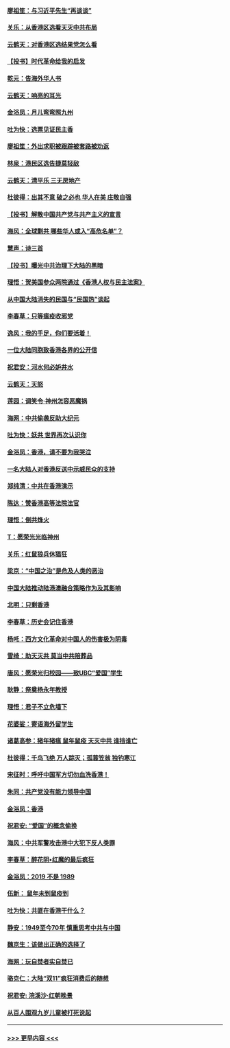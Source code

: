 #### [廖祖笙：与习近平先生“再谈谈”](../pages/nsc993/n11687005.md?t=11281933) 
#### [关乐：从香港区选看天灭中共布局](../pages/nsc993/n11686647.md?t=11281933) 
#### [云鹤天：对香港区选结果党怎么看](../pages/nsc993/n11686216.md?t=11281933) 
#### [【投书】时代革命给我的启发](../pages/nsc993/n11684287.md?t=11281933) 
#### [乾元：告海外华人书](../pages/nsc993/n11684044.md?t=11281933) 
#### [云鹤天：响亮的耳光](../pages/nsc993/n11684254.md?t=11281933) 
#### [金浴凤：月儿弯弯照九州](../pages/nsc993/n11684231.md?t=11281933) 
#### [吐为快：选票见证民主香](../pages/nsc993/n11684206.md?t=11281933) 
#### [廖祖笙：外出求职被跟踪被套路被劝返](../pages/nsc993/n11683874.md?t=11281933) 
#### [林泉：港民区选告捷莫轻敌](../pages/nsc993/n11683930.md?t=11281933) 
#### [云鹤天：清平乐 三无房地产](../pages/nsc993/n11681521.md?t=11281933) 
#### [杜彼得：出其不意 破之必也 华人在美 庄敬自强](../pages/nsc993/n11679554.md?t=11281933) 
#### [【投书】解散中国共产党与共产主义的宣言](../pages/nsc993/n11679177.md?t=11281933) 
#### [海风：全球剿共 哪些华人或入“高危名单”？](../pages/nsc993/n11678617.md?t=11281933) 
#### [慧声：诗三首](../pages/nsc993/n11678848.md?t=11281933) 
#### [【投书】曝光中共治理下大陆的黑暗](../pages/nsc993/n11678674.md?t=11281933) 
#### [理悟：贺美国参众两院通过《香港人权与民主法案》](../pages/nsc993/n11678104.md?t=11281933) 
#### [从中国大陆消失的民国与“民国热”谈起](../pages/nsc993/n11678075.md?t=11281933) 
#### [李春草：只等瘟疫收邪党](../pages/nsc993/n11677308.md?t=11281933) 
#### [逸风：我的手足，你们要活着！](../pages/nsc993/n11676352.md?t=11281933) 
#### [一位大陆同胞致香港各界的公开信](../pages/nsc993/n11675761.md?t=11281933) 
#### [祝君安：河水何必妒井水](../pages/nsc993/n11675746.md?t=11281933) 
#### [云鹤天：天怒](../pages/nsc993/n11675718.md?t=11281933) 
#### [莲园：调笑令‧神州怎容恶魔祸](../pages/nsc993/n11675648.md?t=11281933) 
#### [海网：中共偷袭反助大纪元](../pages/nsc993/n11673515.md?t=11281933) 
#### [吐为快：妖共 世界再次认识你](../pages/nsc993/n11673506.md?t=11281933) 
#### [金浴凤：香港，请不要为我哭泣](../pages/nsc993/n11673248.md?t=11281933) 
#### [一名大陆人对香港反送中示威民众的支持](../pages/nsc993/n11672615.md?t=11281933) 
#### [郑纯清：中共在香港演示](../pages/nsc993/n11670539.md?t=11281933) 
#### [陈达：赞香港高等法院法官](../pages/nsc993/n11669542.md?t=11281933) 
#### [理悟：倒共烽火](../pages/nsc993/n11668844.md?t=11281933) 
#### [T：愿荣光光临神州](../pages/nsc993/n11668421.md?t=11281933) 
#### [关乐：红鼠狼兵休猖狂](../pages/nsc993/n11668378.md?t=11281933) 
#### [梁京：“中国之治”是危及人类的恶治](../pages/nsc993/n11668328.md?t=11281933) 
#### [中国大陆推动陆港澳融合策略作为及其影响](../pages/nsc993/n11668157.md?t=11281933) 
#### [北明：只剩香港](../pages/nsc993/n11668002.md?t=11281933) 
#### [李春草：历史会记住香港](../pages/nsc993/n11667927.md?t=11281933) 
#### [杨吒：西方文化革命对中国人的伤害极为阴毒](../pages/nsc993/n11664521.md?t=11281933) 
#### [雪绮：助天灭共 莫当中共陪葬品](../pages/nsc993/n11662650.md?t=11281933) 
#### [唐风：愿荣光归校园——致UBC“爱国”学生](../pages/nsc993/n11662194.md?t=11281933) 
#### [耿静：祭奠杨永年教授](../pages/nsc993/n11662514.md?t=11281933) 
#### [理悟：君子不立危墙下](../pages/nsc993/n11662172.md?t=11281933) 
#### [花婆娑：寄语海外留学生](../pages/nsc993/n11662121.md?t=11281933) 
#### [诸葛高参：猪年猪瘟 鼠年鼠疫 天灭中共 谁挡谁亡](../pages/nsc993/n11661980.md?t=11281933) 
#### [杜彼得：千鸟飞绝 万人踪灭；孤蓑笠翁 独钓寒江](../pages/nsc993/n11661170.md?t=11281933) 
#### [宋征时：呼吁中国军方切勿血洗香港！](../pages/nsc993/n11415318.md?t=11281933) 
#### [朱同：共产党没有能力领导中国](../pages/nsc993/n11660421.md?t=11281933) 
#### [金浴凤：香港](../pages/nsc993/n11660419.md?t=11281933) 
#### [祝君安: “爱国”的概念偷换](../pages/nsc993/n11659706.md?t=11281933) 
#### [海风：中共军警攻击港中大犯下反人类罪](../pages/nsc993/n11659632.md?t=11281933) 
#### [李春草：醉花阴•红魔的最后疯狂](../pages/nsc993/n11659287.md?t=11281933) 
#### [金浴凤：2019 不是 1989](../pages/nsc993/n11657663.md?t=11281933) 
#### [伍新： 鼠年未到鼠疫到](../pages/nsc993/n11655098.md?t=11281933) 
#### [吐为快：共匪在香港干什么？](../pages/nsc993/n11654891.md?t=11281933) 
#### [静安：1949至今70年 慎重思考中共与中国](../pages/nsc993/n11651244.md?t=11281933) 
#### [魏京生：该做出正确的选择了](../pages/nsc993/n11653084.md?t=11281933) 
#### [海网：玩自焚者实自焚已](../pages/nsc993/n11652423.md?t=11281933) 
#### [骆克仁：大陆“双11”疯狂消费后的随想](../pages/nsc993/n11652305.md?t=11281933) 
#### [祝君安: 浣溪沙·红朝晚景](../pages/nsc993/n11652258.md?t=11281933) 
#### [从百人围观九岁儿童被打死说起](../pages/nsc993/n11651030.md?t=11281933) 

----
#### [ >>> 更早内容 <<< ](../indexes/nsc993-earlier.md)
